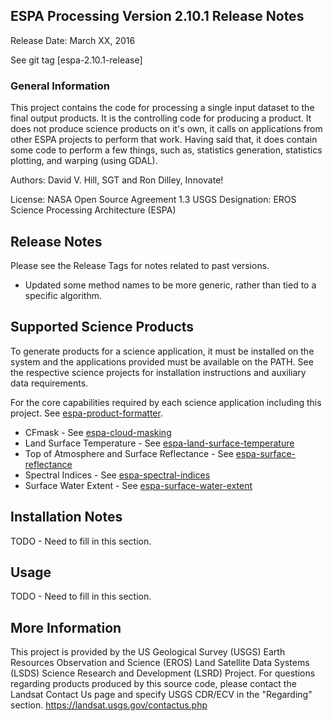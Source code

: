 ## ESPA Processing Version 2.10.1 Release Notes
Release Date: March XX, 2016

See git tag [espa-2.10.1-release]

### General Information
This project contains the code for processing a single input dataset to the final output products.  It is the controlling code for producing a product.  It does not produce science products on it's own, it calls on applications from other ESPA projects to perform that work.  Having said that, it does contain some code to perform a few things, such as, statistics generation, statistics plotting, and warping (using GDAL).

Authors: David V. Hill, SGT and Ron Dilley, Innovate!

License: NASA Open Source Agreement 1.3
USGS Designation: EROS Science Processing Architecture (ESPA)

## Release Notes
Please see the Release Tags for notes related to past versions.

  - Updated some method names to be more generic, rather than tied to a specific algorithm.

## Supported Science Products
To generate products for a science application, it must be installed on the system and the applications provided must be available on the PATH.  See the respective science projects for installation instructions and auxiliary data requirements.

For the core capabilities required by each science application including this project.  See  [espa-product-formatter](https://github.com/USGS-EROS/espa-product-formatter).

- CFmask - See [espa-cloud-masking](https://github.com/USGS-EROS/espa-cloud-masking)
- Land Surface Temperature - See [espa-land-surface-temperature](https://github.com/USGS-EROS/espa-land-surface-temperature)
- Top of Atmosphere and Surface Reflectance - See [espa-surface-reflectance](https://github.com/USGS-EROS/espa-surface-reflectance)
- Spectral Indices - See [espa-spectral-indices](https://github.com/USGS-EROS/espa-spectral-indices)
- Surface Water Extent - See [espa-surface-water-extent](https://github.com/USGS-EROS/espa-surface-water-extent)

## Installation Notes
TODO - Need to fill in this section.

## Usage
TODO - Need to fill in this section.

## More Information
This project is provided by the US Geological Survey (USGS) Earth Resources
Observation and Science (EROS) Land Satellite Data Systems (LSDS) Science
Research and Development (LSRD) Project. For questions regarding products
produced by this source code, please contact the Landsat Contact Us page and
specify USGS CDR/ECV in the "Regarding" section.
https://landsat.usgs.gov/contactus.php 
